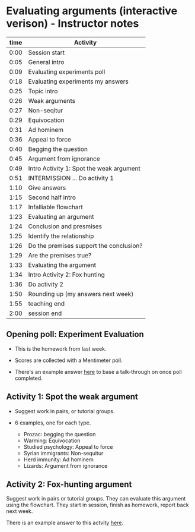 # Evaluating arguments (interactive verison) - Instructor notes

| time  | Activity | 
| ----- | -------- | 
|  0:00 | Session start |
|  0:05 | General intro |
|  0:09 | Evaluating experiments poll |
|  0:18 | Evaluating experiments my answers | 
|  0:25 | Topic intro | 
|  0:26 | Weak arguments |
|  0:27 | Non-seqitur | 
|  0:29 | Equivocation |
|  0:31 | Ad hominem | 
|  0:36 | Appeal to force | 
|  0:40 | Begging the question | 
|  0:45 | Argument from ignorance | 
|  0:49 | Intro Activity 1: Spot the weak argument |
|  0:51 | INTERMISSION ... Do activity 1 |
|  1:10 | Give answers | 
|  1:15 | Second half intro | 
|  1:17 | Infalliable flowchart | 
|  1:23 | Evaluating an argument | 
|  1:24 | Conclusion and presmises | 
|  1:25 | Identify the relationship | 
|  1:26 | Do the premises support the conclusion? | 
|  1:29 | Are the premises true? | 
|  1:33 | Evaluating the argument | 
|  1:34 | Intro Activity 2: Fox hunting | 
|  1:36 | Do activity 2 |
|  1:50 | Rounding up (my answers next week) | 
|  1:55 | teaching end | |
|  2:00 | session end | |


## Opening poll: Experiment Evaluation 

- This is the homework from last week.

- Scores are collected with a Mentimeter poll. 

- There's an example answer [here](mueller-checklist.html) to base a talk-through on once poll completed. 

## Activity 1: Spot the weak argument 

- Suggest work in pairs, or tutorial groups.

- 6 examples, one for each type. 

  - Prozac: begging the question
  - Warming: Equivocation
  - Studied psychology: Appeal to force
  - Syrian immigrants: Non-sequitur
  - Herd immunity: Ad hominem
  - Lizards: Argument from ignorance

## Activity 2: Fox-hunting argument

Suggest work in pairs or tutorial groups. They can evaluate this argument using the flowchart. They start in session, finish as homework, report back next week.

There is an example answer to this actvity [here](fox-hunting.html).
